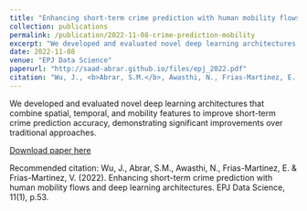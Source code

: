 ```yaml
---
title: "Enhancing short-term crime prediction with human mobility flows and deep learning architectures"
collection: publications
permalink: /publication/2022-11-08-crime-prediction-mobility
excerpt: "We developed and evaluated novel deep learning architectures that combine spatial, temporal, and mobility features to improve short-term crime prediction accuracy, demonstrating significant improvements over traditional approaches."
date: 2022-11-08
venue: "EPJ Data Science"
paperurl: "http://saad-abrar.github.io/files/epj_2022.pdf"
citation: "Wu, J., <b>Abrar, S.M.</b>, Awasthi, N., Frias-Martinez, E. &amp; Frias-Martinez, V. (2022). Enhancing short-term crime prediction with human mobility flows and deep learning architectures. EPJ Data Science, 11(1), p.53."
---
```


We developed and evaluated novel deep learning architectures that combine spatial, temporal, and mobility features to improve short-term crime prediction accuracy, demonstrating significant improvements over traditional approaches.

[Download paper here](http://saad-abrar.github.io/files/epj_2022.pdf)

Recommended citation: Wu, J., Abrar, S.M., Awasthi, N., Frias-Martinez, E. & Frias-Martinez, V. (2022). Enhancing short-term crime prediction with human mobility flows and deep learning architectures. EPJ Data Science, 11(1), p.53.
